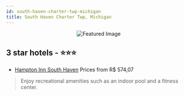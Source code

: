 ```yaml
---
id: south-haven-charter-twp-michigan
title: South Haven Charter Twp, Michigan
---
```


<center><img src="https://i.travelapi.com/hotels/1000000/300000/297200/297146/cc0dc645_z.jpg" alt="Featured Image" /></center>


##  3 star hotels - ⭐️⭐️⭐️

-    [Hampton Inn South Haven](https://us.hurb.com/hotels/south-haven-charter-twp/hampton-inn-south-haven-JNP-JP054305?cmp=18055) Prices from R$ 574,07
   > Enjoy recreational amenities such as an indoor pool and a fitness center.
